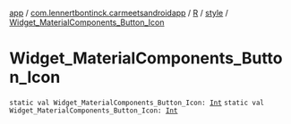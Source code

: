 [app](../../../index.md) / [com.lennertbontinck.carmeetsandroidapp](../../index.md) / [R](../index.md) / [style](index.md) / [Widget_MaterialComponents_Button_Icon](./-widget_-material-components_-button_-icon.md)

# Widget_MaterialComponents_Button_Icon

`static val Widget_MaterialComponents_Button_Icon: `[`Int`](https://kotlinlang.org/api/latest/jvm/stdlib/kotlin/-int/index.html)
`static val Widget_MaterialComponents_Button_Icon: `[`Int`](https://kotlinlang.org/api/latest/jvm/stdlib/kotlin/-int/index.html)